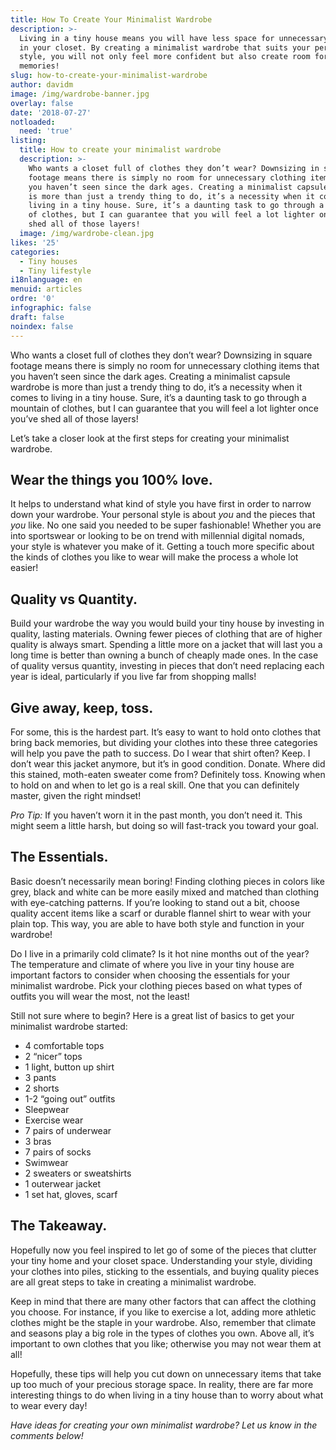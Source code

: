 ```yaml
---
title: How To Create Your Minimalist Wardrobe
description: >-
  Living in a tiny house means you will have less space for unnecessary clothes
  in your closet. By creating a minimalist wardrobe that suits your personal
  style, you will not only feel more confident but also create room for more
  memories! 
slug: how-to-create-your-minimalist-wardrobe
author: davidm
image: /img/wardrobe-banner.jpg
overlay: false
date: '2018-07-27'
notloaded:
  need: 'true'
listing:
  title: How to create your minimalist wardrobe
  description: >-
    Who wants a closet full of clothes they don’t wear? Downsizing in square
    footage means there is simply no room for unnecessary clothing items that
    you haven’t seen since the dark ages. Creating a minimalist capsule wardrobe
    is more than just a trendy thing to do, it’s a necessity when it comes to
    living in a tiny house. Sure, it’s a daunting task to go through a mountain
    of clothes, but I can guarantee that you will feel a lot lighter once you’ve
    shed all of those layers! 
  image: /img/wardrobe-clean.jpg
likes: '25'
categories:
  - Tiny houses
  - Tiny lifestyle
i18nlanguage: en
menuid: articles
ordre: '0'
infographic: false
draft: false
noindex: false
---
```

Who wants a closet full of clothes they don’t wear? Downsizing in square footage means there is simply no room for unnecessary clothing items that you haven’t seen since the dark ages. Creating a minimalist capsule wardrobe is more than just a trendy thing to do, it’s a necessity when it comes to living in a tiny house. Sure, it’s a daunting task to go through a mountain of clothes, but I can guarantee that you will feel a lot lighter once you’ve shed all of those layers! 

Let’s take a closer look at the first steps for creating your minimalist wardrobe. 

## Wear the things you 100% love.

It helps to understand what kind of style you have first in order to narrow down your wardrobe. Your personal style is about _you_ and the pieces that _you_ like. No one said you needed to be super fashionable! Whether you are into sportswear or looking to be on trend with millennial digital nomads, your style is whatever you make of it. Getting a touch more specific about the kinds of clothes you like to wear will make the process a whole lot easier!

## Quality vs Quantity.

Build your wardrobe the way you would build your tiny house by investing in quality, lasting materials. Owning fewer pieces of clothing that are of higher quality is always smart. Spending a little more on a jacket that will last you a long time is better than owning a bunch of cheaply made ones. In the case of quality versus quantity, investing in pieces that don’t need replacing each year is ideal, particularly if you live far from shopping malls!

## Give away, keep, toss.

For some, this is the hardest part. It’s easy to want to hold onto clothes that bring back memories, but dividing your clothes into these three categories will help you pave the path to success. Do I wear that shirt often? Keep. I don’t wear this jacket anymore, but it’s in good condition. Donate. Where did this stained, moth-eaten sweater come from? Definitely toss. Knowing when to hold on and when to let go is a real skill. One that you can definitely master, given the right mindset! 

_Pro Tip:_ If you haven’t worn it in the past month, you don’t need it. This might seem a little harsh, but doing so will fast-track you toward your goal.

## The Essentials.

Basic doesn’t necessarily mean boring! Finding clothing pieces in colors like grey, black and white can be more easily mixed and matched than clothing with eye-catching patterns. If you’re looking to stand out a bit, choose quality accent items like a scarf or durable flannel shirt to wear with your plain top. This way, you are able to have both style and function in your wardrobe!

Do I live in a primarily cold climate? Is it hot nine months out of the year? The temperature and climate of where you live in your tiny house are important factors to consider when choosing the essentials for your minimalist wardrobe. Pick your clothing pieces based on what types of outfits you will wear the most, not the least!

Still not sure where to begin? Here is a great list of basics to get your minimalist wardrobe started:

* 4 comfortable tops
* 2 “nicer” tops
* 1 light, button up shirt
* 3 pants
* 2 shorts
* 1-2 “going out” outfits
* Sleepwear
* Exercise wear
* 7 pairs of underwear
* 3 bras
* 7 pairs of socks
* Swimwear
* 2 sweaters or sweatshirts
* 1 outerwear jacket
* 1 set hat, gloves, scarf

## The Takeaway.

Hopefully now you feel inspired to let go of some of the pieces that clutter your tiny home and your closet space. Understanding your style, dividing your clothes into piles, sticking to the essentials, and buying quality pieces are all great steps to take in creating a minimalist wardrobe. 

Keep in mind that there are many other factors that can affect the clothing you choose. For instance, if you like to exercise a lot, adding more athletic clothes might be the staple in your wardrobe. Also, remember that climate and seasons play a big role in the types of clothes you own. Above all, it’s important to own clothes that you like; otherwise you may not wear them at all! 

Hopefully, these tips will help you cut down on unnecessary items that take up too much of your precious storage space. In reality, there are far more interesting things to do when living in a tiny house than to worry about what to wear every day!

_Have ideas for creating your own minimalist wardrobe? Let us know in the comments below!_
